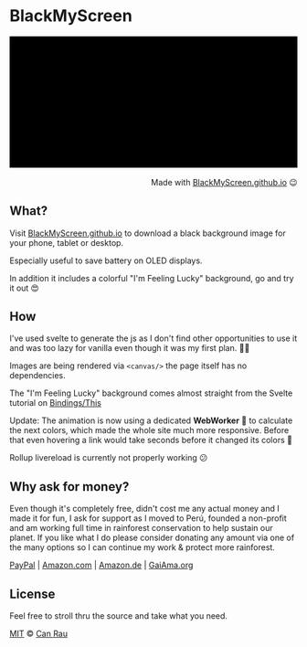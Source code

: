 # BlackMyScreen

![BlackMyScreen Logo](assets/BlackMyScreen.png)

<p align="right">
  Made with <a href="https://BlackMyScreen.github.io">BlackMyScreen.github.io</a> 😉
</p>

## What?

Visit [BlackMyScreen.github.io](https://BlackMyScreen.github.io) to download a black background image for your phone, tablet or desktop.

Especially useful to save battery on OLED displays.

In addition it includes a colorful "I'm Feeling Lucky" background, go and try it out 😍

## How

I've used svelte to generate the js as I don't find other opportunities to use it and was too lazy for vanilla even though it was my first plan. 🤷‍♂️

Images are being rendered via `<canvas/>` the page itself has no dependencies.

The "I'm Feeling Lucky" background comes almost straight from the Svelte tutorial on [Bindings/This](https://svelte.dev/tutorial/bind-this)

Update: The animation is now using a dedicated **WebWorker** 🚀 to calculate the next colors, which made the whole site much more responsive. Before that even hovering a link would take seconds before it changed its colors 😬

Rollup livereload is currently not properly working 😕

## Why ask for money?

Even though it's completely free, didn't cost me any actual money and I made it for fun, I ask for support as I moved to Perú, founded a non-profit and am working full time in rainforest conservation to help sustain our planet. If you like what I do please consider donating any amount via one of the many options so I can continue my work & protect more rainforest.

[PayPal](https://www.paypal.com/cgi-bin/webscr?hosted_button_id=5HFKFRYSFPJTU&cmd=_s-xclick)
| [Amazon.com](https://www.amazon.com?&_encoding=UTF8&tag=canrau-20&linkCode=ur2&linkId=ec6f8d1a20517adfd103e9241830c79d&camp=1789&creative=9325) | [Amazon.de](https://www.amazon.de?&_encoding=UTF8&tag=cara0f-21&linkCode=ur2&linkId=174406bdb90287801fab97f7a18e84b3&camp=1638&creative=6742) | [GaiAma.org](https://www.gaiama.org/en/donate)

## License

Feel free to stroll thru the source and take what you need.

[MIT](license) © [Can Rau](https://www.canrau.com/)
